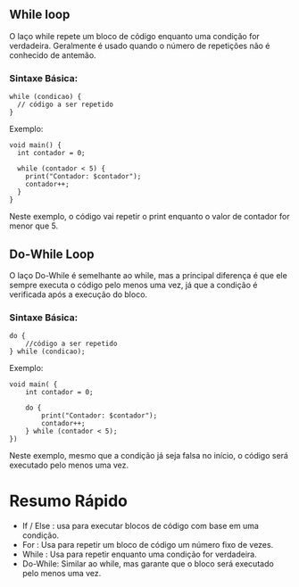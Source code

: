 ## While loop

O laço while repete um bloco de código enquanto uma condição for verdadeira.  Geralmente é usado quando o número de repetições não é conhecido de antemão.

### Sintaxe Básica:
```
while (condicao) {
  // código a ser repetido
}
```

Exemplo:
```
void main() {
  int contador = 0;

  while (contador < 5) {
    print("Contador: $contador");
    contador++;
  }
}
```

Neste exemplo, o código vai repetir o print enquanto o valor de contador for menor que 5.

## Do-While Loop

O laço Do-While é semelhante ao while, mas a principal diferença é que ele sempre executa o código pelo menos uma vez, já que a condição é verificada após a execução do bloco.

### Sintaxe Básica:
```
do {
    //código a ser repetido
} while (condicao);
```

Exemplo:
```
void main( {
    int contador = 0;

    do {
        print("Contador: $contador");
        contador++;
    } while (contador < 5);
})
```
Neste exemplo, mesmo que a condição já seja falsa no início, o código será executado pelo menos uma vez.

# Resumo Rápido
- If / Else : usa para executar blocos de código com base em uma condição.
- For : Usa para repetir um bloco de código um número fixo de vezes.
- While : Usa para repetir enquanto uma condição for verdadeira.
- Do-While: Similar ao while, mas garante que o bloco será executado pelo menos uma vez.
